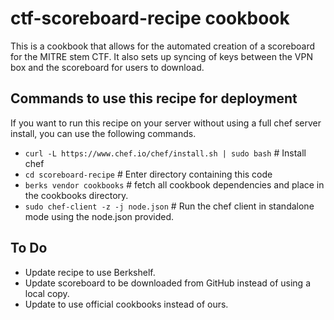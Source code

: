 # ctf-scoreboard-recipe cookbook

This is a cookbook that allows for the automated creation of a scoreboard for the MITRE stem CTF. It also sets up syncing of keys between the VPN box and the scoreboard for users to download.

## Commands to use this recipe for deployment

If you want to run this recipe on your server without using a full chef server install, you can use the following commands.

* `curl -L https://www.chef.io/chef/install.sh | sudo bash` # Install chef
* `cd scoreboard-recipe` # Enter directory containing this code
* `berks vendor cookbooks` # fetch all cookbook dependencies and place in the cookbooks directory.
* `sudo chef-client -z -j node.json` # Run the chef client in standalone mode using the node.json provided.

## To Do

* Update recipe to use Berkshelf.
* Update scoreboard to be downloaded from GitHub instead of using a local copy.
* Update to use official cookbooks instead of ours.
